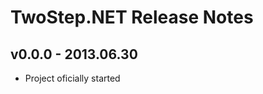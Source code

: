 TwoStep.NET Release Notes
=========================

v0.0.0 - 2013.06.30
-------------------

- Project oficially started